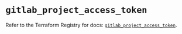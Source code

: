 # `gitlab_project_access_token`

Refer to the Terraform Registry for docs: [`gitlab_project_access_token`](https://registry.terraform.io/providers/gitlabhq/gitlab/17.7.1/docs/resources/project_access_token).

